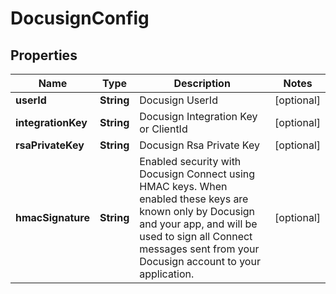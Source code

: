

# DocusignConfig


## Properties

| Name | Type | Description | Notes |
|------------ | ------------- | ------------- | -------------|
|**userId** | **String** | Docusign UserId |  [optional] |
|**integrationKey** | **String** | Docusign Integration Key or ClientId |  [optional] |
|**rsaPrivateKey** | **String** | Docusign Rsa Private Key |  [optional] |
|**hmacSignature** | **String** | Enabled security with Docusign Connect using HMAC keys. When enabled these keys are known only by Docusign and your app, and will be used to sign all Connect messages sent from your Docusign account to your application. |  [optional] |



